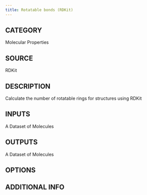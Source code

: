 ```yaml
---
title: Rotatable bonds (RDKit)
---
```


## CATEGORY
Molecular Properties

## SOURCE
RDKit

## DESCRIPTION
Calculate the number of rotatable rings for structures using RDKit

## INPUTS
A Dataset of Molecules

## OUTPUTS
A Dataset of Molecules

## OPTIONS

## ADDITIONAL INFO
